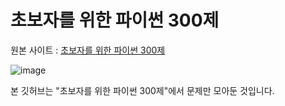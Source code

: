 # 초보자를 위한 파이썬 300제

원본 사이트 : [초보자를 위한 파이썬 300제](https://wikidocs.net/book/922)

![image](https://user-images.githubusercontent.com/55564114/175528484-79054401-4e44-43ab-8f8e-fddbc7a2f9e4.png)


본 깃허브는 "초보자를 위한 파이썬 300제"에서 문제만 모아둔 것입니다.  

